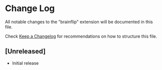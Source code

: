 # Change Log

All notable changes to the "brainflip" extension will be documented in this file.

Check [Keep a Changelog](http://keepachangelog.com/) for recommendations on how to structure this file.

## [Unreleased]

- Initial release